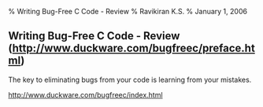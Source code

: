 % Writing Bug-Free C Code - Review
% Ravikiran K.S.
% January 1, 2006

## Writing Bug-Free C Code - Review (http://www.duckware.com/bugfreec/preface.html)

The key to eliminating bugs from your code is learning from your mistakes.

http://www.duckware.com/bugfreec/index.html
